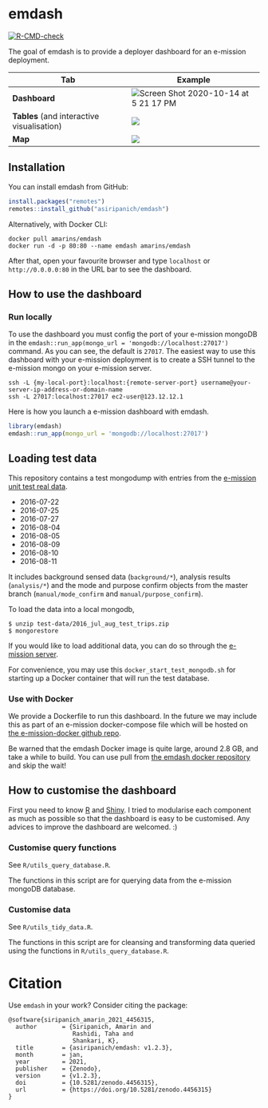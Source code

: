 
<!-- README.md is generated from README.Rmd. Please edit that file -->

# emdash

<!-- badges: start -->

[![R-CMD-check](https://github.com/asiripanich/emdash/workflows/R-CMD-check/badge.svg)](https://github.com/asiripanich/emdash/actions)
<!-- badges: end -->

The goal of emdash is to provide a deployer dashboard for an e-mission
deployment.

| **Tab**                                    | **Example**                                                               |
|--------------------------------------------|---------------------------------------------------------------------------|
| **Dashboard**                              | ![Screen Shot 2020-10-14 at 5 21 17 PM](man/figures/emdash_dashboard.gif) |
| **Tables** (and interactive visualisation) | ![](man/figures/emdash_tables.gif)                                        |
| **Map**                                    | ![](man/figures/emdash_map.gif)                                           |

## Installation

You can install emdash from GitHub:

``` r
install.packages("remotes")
remotes::install_github("asiripanich/emdash")
```

Alternatively, with Docker CLI:

    docker pull amarins/emdash
    docker run -d -p 80:80 --name emdash amarins/emdash

After that, open your favourite browser and type `localhost` or
`http://0.0.0.0:80` in the URL bar to see the dashboard.

## How to use the dashboard

### Run locally

To use the dashboard you must config the port of your e-mission mongoDB
in the `emdash::run_app(mongo_url = 'mongodb://localhost:27017')`
command. As you can see, the default is `27017`. The easiest way to use
this dashboard with your e-mission deployment is to create a SSH tunnel
to the e-mission mongo on your e-mission server.

``` ssh
ssh -L {my-local-port}:localhost:{remote-server-port} username@your-server-ip-address-or-domain-name
ssh -L 27017:localhost:27017 ec2-user@123.12.12.1
```

Here is how you launch a e-mission dashboard with emdash.

``` r
library(emdash)
emdash::run_app(mongo_url = 'mongodb://localhost:27017')
```

## Loading test data

This repository contains a test mongodump with entries from the
[e-mission unit test real
data](https://github.com/e-mission/e-mission-server/tree/master/emission/tests/data/real_examples).

-   2016-07-22
-   2016-07-25
-   2016-07-27
-   2016-08-04
-   2016-08-05
-   2016-08-09
-   2016-08-10
-   2016-08-11

It includes background sensed data (`background/*`), analysis results
(`analysis/*`) and the mode and purpose confirm objects from the master
branch (`manual/mode_confirm` and `manual/purpose_confirm`).

To load the data into a local mongodb,

    $ unzip test-data/2016_jul_aug_test_trips.zip
    $ mongorestore

If you would like to load additional data, you can do so through the
[e-mission
server](https://github.com/e-mission/e-mission-server/#loading-test-data).

For convenience, you may use this `docker_start_test_mongodb.sh` for
starting up a Docker container that will run the test database.

### Use with Docker

We provide a Dockerfile to run this dashboard. In the future we may
include this as part of an e-mission docker-compose file which will be
hosted on [the e-mission-docker github
repo](https://github.com/e-mission/e-mission-docker).

Be warned that the emdash Docker image is quite large, around 2.8 GB,
and take a while to build. You can use pull from [the emdash docker
repository](https://hub.docker.com/r/amarins/emdash) and skip the wait!

## How to customise the dashboard

First you need to know [R](https://www.r-project.org/) and
[Shiny](https://shiny.rstudio.com/). I tried to modularise each
component as much as possible so that the dashboard is easy to be
customised. Any advices to improve the dashboard are welcomed. :)

### Customise query functions

See `R/utils_query_database.R`.

The functions in this script are for querying data from the e-mission
mongoDB database.

### Customise data

See `R/utils_tidy_data.R`.

The functions in this script are for cleansing and transforming data
queried using the functions in `R/utils_query_database.R`.

# Citation

Use `emdash` in your work? Consider citing the package:

    @software{siripanich_amarin_2021_4456315,
      author       = {Siripanich, Amarin and
                      Rashidi, Taha and
                      Shankari, K},
      title        = {asiripanich/emdash: v1.2.3},
      month        = jan,
      year         = 2021,
      publisher    = {Zenodo},
      version      = {v1.2.3},
      doi          = {10.5281/zenodo.4456315},
      url          = {https://doi.org/10.5281/zenodo.4456315}
    }
